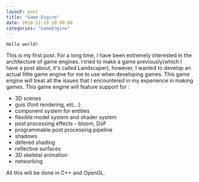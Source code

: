 ```yaml
---
layout: post
title: "Game Engine"
date: 2018-11-10 10:00:00
categories: "GameEngine"
---
```


`Hello world!`

This is my first post. For a long time, I have been extremely interested in the architecture of game engines. I tried to make a game previously(which I have a post about, it's called Landscaper), however, I wanted to develop an actual little game engine for me to use when developing games. This game engine will treat all the issues that I encountered in my experience in making games. This game engine will feature support for :

- 3D scenes
- guis (font rendering, etc...)
- component system for entities
- flexible model system and shader system
- post processing effects - bloom, DoF
- programmable post processing pipeline
- shadows
- defered shading
- reflective surfaces
- 3D skeletal animation
- networking

All this will be done in C++ and OpenGL.
